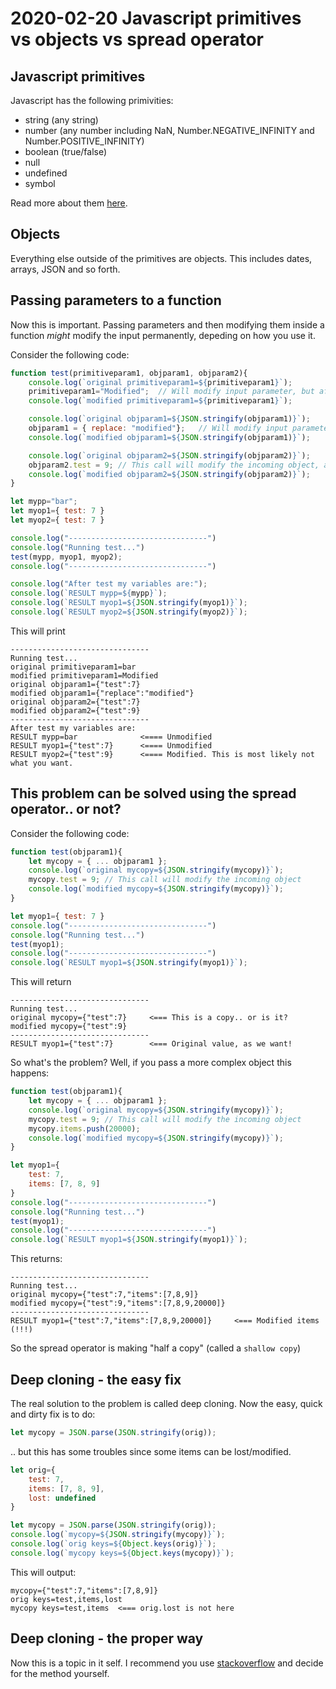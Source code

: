 # 2020-02-20 Javascript primitives vs objects vs spread operator

## Javascript primitives

Javascript has the following primivities:

* string (any string)
* number (any number including NaN, Number.NEGATIVE_INFINITY and Number.POSITIVE_INFINITY)
* boolean (true/false)
* null
* undefined
* symbol

Read more about them [here](https://medium.com/@DveMac/a-quick-tour-of-javascript-primitives-894eceee31c2).

## Objects

Everything else outside of the primitives are objects. This includes dates, arrays, JSON and so forth.

## Passing parameters to a function

Now this is important. Passing parameters and then modifying them inside a function *might* modify the input permanently, depeding on how you use it.

Consider the following code:

```javascript
function test(primitiveparam1, objparam1, objparam2){
    console.log(`original primitiveparam1=${primitiveparam1}`);
    primitiveparam1="Modified";  // Will modify input parameter, but after this function is completed it will be it's original value.
    console.log(`modified primitiveparam1=${primitiveparam1}`);

    console.log(`original objparam1=${JSON.stringify(objparam1)}`);
    objparam1 = { replace: "modified"};   // Will modify input parameter, but after this function is completed it will be it's original value.
    console.log(`modified objparam1=${JSON.stringify(objparam1)}`);

    console.log(`original objparam2=${JSON.stringify(objparam2)}`);
    objparam2.test = 9; // This call will modify the incoming object, and after this function is completed the *modified* object will be returned.
    console.log(`modified objparam2=${JSON.stringify(objparam2)}`);
}

let mypp="bar";
let myop1={ test: 7 }
let myop2={ test: 7 }

console.log("-------------------------------")
console.log("Running test...")
test(mypp, myop1, myop2);
console.log("-------------------------------")

console.log("After test my variables are:");
console.log(`RESULT mypp=${mypp}`);
console.log(`RESULT myop1=${JSON.stringify(myop1)}`);
console.log(`RESULT myop2=${JSON.stringify(myop2)}`);
```

This will print

```text
-------------------------------
Running test...
original primitiveparam1=bar
modified primitiveparam1=Modified
original objparam1={"test":7}
modified objparam1={"replace":"modified"}
original objparam2={"test":7}
modified objparam2={"test":9}
-------------------------------
After test my variables are:
RESULT mypp=bar              <==== Unmodified
RESULT myop1={"test":7}      <==== Unmodified
RESULT myop2={"test":9}      <==== Modified. This is most likely not what you want.
```

## This problem can be solved using the spread operator.. or not?

Consider the following code:

```javascript
function test(objparam1){
    let mycopy = { ... objparam1 };
    console.log(`original mycopy=${JSON.stringify(mycopy)}`);
    mycopy.test = 9; // This call will modify the incoming object
    console.log(`modified mycopy=${JSON.stringify(mycopy)}`);
}

let myop1={ test: 7 }
console.log("-------------------------------")
console.log("Running test...")
test(myop1);
console.log("-------------------------------")
console.log(`RESULT myop1=${JSON.stringify(myop1)}`);
```

This will return

```text
-------------------------------
Running test...
original mycopy={"test":7}     <=== This is a copy.. or is it?
modified mycopy={"test":9}
-------------------------------
RESULT myop1={"test":7}        <=== Original value, as we want!
```

So what's the problem? Well, if you pass a more complex object this happens:

```javascript
function test(objparam1){
    let mycopy = { ... objparam1 };
    console.log(`original mycopy=${JSON.stringify(mycopy)}`);
    mycopy.test = 9; // This call will modify the incoming object
    mycopy.items.push(20000);
    console.log(`modified mycopy=${JSON.stringify(mycopy)}`);
}

let myop1={
    test: 7,
    items: [7, 8, 9]
}
console.log("-------------------------------")
console.log("Running test...")
test(myop1);
console.log("-------------------------------")
console.log(`RESULT myop1=${JSON.stringify(myop1)}`);
```

This returns:

```text
-------------------------------
Running test...
original mycopy={"test":7,"items":[7,8,9]}
modified mycopy={"test":9,"items":[7,8,9,20000]}
-------------------------------
RESULT myop1={"test":7,"items":[7,8,9,20000]}     <=== Modified items (!!!)
```

So the spread operator is making "half a copy" (called a ```shallow copy```)

## Deep cloning - the easy fix

The real solution to the problem is called deep cloning. Now the easy, quick and dirty fix is to do:

```javascript
let mycopy = JSON.parse(JSON.stringify(orig));
```

.. but this has some troubles since some items can be lost/modified.

```javascript
let orig={
    test: 7,
    items: [7, 8, 9],
    lost: undefined
}

let mycopy = JSON.parse(JSON.stringify(orig));
console.log(`mycopy=${JSON.stringify(mycopy)}`);
console.log(`orig keys=${Object.keys(orig)}`);
console.log(`mycopy keys=${Object.keys(mycopy)}`);
```

This will output:

```text
mycopy={"test":7,"items":[7,8,9]}
orig keys=test,items,lost
mycopy keys=test,items  <=== orig.lost is not here
```

## Deep cloning - the proper way

Now this is a topic in it self. I recommend you use [stackoverflow](https://stackoverflow.com/questions/122102/what-is-the-most-efficient-way-to-deep-clone-an-object-in-javascript) and decide for the method yourself.
